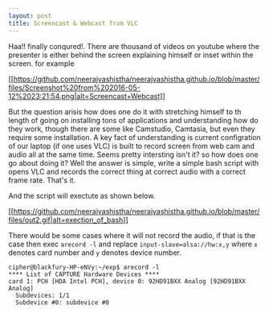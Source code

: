 ```yaml
---
layout: post
title: Screencast & Webcast from VLC
---
```


Haa!! finally conqured!. There are thousand of videos on youtube where the presenter is either behind the screen explaining himself or inset within the screen. for example 

[[https://github.com/neerajvashistha/neerajvashistha.github.io/blob/master/files/Screenshot%20from%202016-05-12%2023:21:54.png|alt=Screencast+Webcast]]

But the question arisis how does one do it with stretching himself to th length of going on installing tons of applications and understanding how do they work, though there are some like Camstudio, Camtasia, but even they require some installation. A key fact  of understanding is current configration of our laptop (if one uses VLC) is built to record screen from web cam and audio all at the same time. Seems pretty intersting isn't it? so how does one go about doing it? Well the answer is simple, write a simple bash script with opens VLC and records the correct thing at correct audio with a correct frame rate. That's it.

<script src="https://gist.github.com/neerajvashistha/2c7c7a7bcc01c5723f511b714ec946e3.js"></script>

And the script will exectute as shown below.

[[https://github.com/neerajvashistha/neerajvashistha.github.io/blob/master/files/out2.gif|alt=exection_of_bash]]

There would be some cases where it will not record the audio, if that is the case then exec `arecord -l` and replace `input-slave=alsa://hw:x,y` where `x` denotes card number and `y` denotes device number.

```
cipher@blackfury-HP-eNVy:~/exp$ arecord -l
**** List of CAPTURE Hardware Devices ****
card 1: PCH [HDA Intel PCH], device 0: 92HD91BXX Analog [92HD91BXX Analog]
  Subdevices: 1/1
  Subdevice #0: subdevice #0

```
